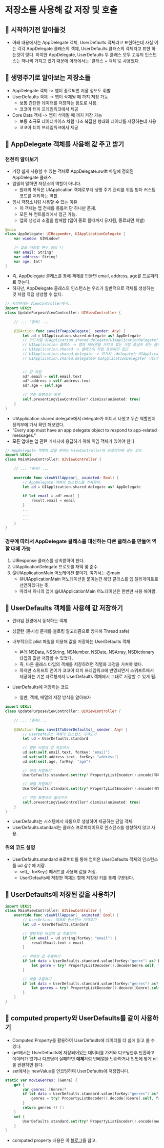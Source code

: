 # 저장소를 사용해 값 저장 및 호출

## 🍎 시작하기전 알아둘것
- 아래 내용에서는 AppDelegate 객체, UserDefaults 객체라고 표현하는데 사실 이는 각각 AppDelegate 클래스의 객체, UserDefaults 클래스의 객체라고 표현 하는것이 맞다. 하지만 AppDelegate, UserDefaults 두 클래스 모두 고유의 인스턴스는 하나씩 가지고 있기 때문에 아래에서는 '클래스 + 객체'로 사용했다.

## 🍎 생명주기로 알아보는 저장소들
- AppDelegate 객체 -> 앱이 종료되면 저장 정보도 휘발
- UserDefaults 객체 -> 앱이 삭제될 때 까지 저장 가능
    - 보통 간단한 데이터를 저장하는 용도로 사용.
    - 코코아 터치 프레임워크에서 제공
- Core Data 객체 -> 앱이 삭제될 때 까지 저장 가능
    - 보통 소규모 데이터베이스 처럼 다소 복잡한 형태의 데이터를 저장하는데 사용
    - 코코아 터치 프레임워크에서 제공

## 🍎 AppDelegate 객체를 사용해 값 주고 받기

### 천천히 알아보기
- 가장 쉽게 사용할 수 있는 객체로 AppDelegate.swift 파일에 정의된 AppDelegate 클래스.
- 엄밀히 말하면 저장소의 역할이 아니다. 
    - 원래의 목적은 UIApplication 객체로부터 생명 주기 관리를 위임 받아 커스텀 코드를 처리하는 역할.
- 임시 저장소처럼 사용할 수 있는 이유
    - 이 객체는 앱 전체를 통틀어 단 하나만 존재.
    - 모든 뷰 컨트롤러에서 접근 가능.
    - 앱의 생성과 소멸을 함께함 (앱이 종료 될때까지 유지됨, 종료되면 휘발)

```swift
@main
class AppDelegate: UIResponder, UIApplicationDelegate {
    var window: UIWindow?
    
    /* 값을 저장할 변수 정의 */
    var email: String?
    var address: String?
    var age: Int?
}
```
- 즉, AppDelegate 클래스를 통해 객체를 만들면 email, address, age를 프로퍼티로 갖는다.
- 하지만, AppDelegate 클래스의 인스턴스는 우리가 일반적으로 객체를 생성하는 것 처럼 직접 생성할 수 없다.

```swift
// 저장하려는 ViewController에서..
import UIKit
class UpdatePurposeViewController: UIViewController {
    
    // ... (중략) ...
    
    @IBAction func saveItToAppDelegate(_ sender: Any) {
        let ad = UIApplication.shared.delegate as? AppDelegate
        // 코드처럼 UIApplication.shared.delegate(UIApplicationDelegate? 타입)을 AppDelegate 타입으로 다운캐스팅해서 사용 해야한다.
        // UIApplication 클래스 -> 앱의 제어권을 가지고 있는 가장 중심이 되는 클래스
        // UIApplication.shared -> 클래스의 타입 프로퍼티 접근
        // UIApplication.shared.delegate -> 여기서 .delegate는 UIApplication의 위임 객체.
        // UIApplication.shared.delegate는 UIApplicationDelegate? 타입이다.

        
        // 값 저장
        ad?.email = self.email.text
        ad?.address = self.address.text
        ad?.age = self.age
        
        // 이전 화면으로 복귀
        self.presentingViewController?.dismiss(animated: true)
    }
}
```

- UIApplication.shared.delegate에서 delegate가 어디서 나왔고 무슨 역할인지 정의부에 가서 확인 해보았다.
- "Every app must have an app delegate object to respond to app-related messages."
- 모든 앱에는 앱 관련 메세지에 응답하기 위해 위임 객체가 있어야 한다

```swift
// AppDelegate 객체의 값을 원하는 ViewController의 프로퍼티에 넣는 코드
import UIKit
class MainViewController: UIViewController {
    
    // ... (중략) ...
    
    override func viewWillAppear(_ animated: Bool) {
        // AppDelegate 객체의 인스턴스를 가져온다.
        let ad = UIApplication.shared.delegate as? AppDelegate
        
        if let email = ad?.email {
            result.email = email
        }
        ...
        ...
        ...
    }
}
```

### 경우에 따라서 AppDelegate 클래스를 대신하는 다른 클래스를 만들어 역할 대체 가능
1. UIResponse 클래스를 상속받아야 한다.
2. UIApplicationDelegate 프로토콜 채택 및 준수.
3. @UIApplicationMain 어노테이션 붙이기. 여기서는 @main
    - @UIApplicationMain 어노테이션을 붙이는건 해당 클래스를 앱 델리게이트로 선언하겠다는 뜻.
    - 따라서 하나의 앱에 @UIApplicationMain 어노테이션은 한번만 사용 해야함.


## 🍎 UserDefaults 객체를 사용해 값 저장하기
- 런타임 환경에서 동작하는 객체
- 싱글턴 (동시성 문제를 블로킹 알고리즘으로 방지해 Thread safe)
- 내부적으로 plist 파일을 이용해 값을 저장하는 UserDefaults 객체
    - 본래 NSData, NSString, NSNumber, NSDate, NSArray, NSDictionary 타입의 값만 저장할 수 있었다.
    - 즉, 다른 클래스 타입의 객체를 저장하려면 직렬화 과정을 거쳐야 했다.
    - 하지만 스위프트 언어가 코코아 터치 프레임워크에 반영되면서 스위프트에서 제공하는 기본 자료형까지 UserDefaults 객체에서 그대로 저장할 수 있게 됨.

- UserDefaults에 저장하는 코드
    - 일반, 객체, 배열의 저장 방식을 알아보자
```swift
import UIKit
class UpdatePurposeViewController: UIViewController {
    
    // ... (중략)...
    
    @IBAction func saveItToUserDefaults(_ sender: Any) {
        // UserDefault 객체의 인스턴스 가져오기
        let ud = UserDefaults.standard
        
        // 일반 타입의 값 저장하기
        ud.set(self.email.text, forKey: "email")
        ud.set(self.address.text, forKey: "address")
        ud.set(self.age, forKey: "age")
        
        // 객체 저장하기
        UserDefaults.standard.set(try? PropertyListEncoder().encode(객체), forKey:"객체")

        // 배열 저장하기
        UserDefaults.standard.set(try? PropertyListEncoder().encode(배열), forKey:"배열")
        
        // 이전 화면으로 돌아가기
        self.presentingViewController?.dismiss(animated: true)
    }
}
```
- UserDefaults는 시스템에서 자동으로 생성하여 제공하는 단일 객체.
- UserDefaults.standard는 클래스 프로퍼티이므로 인스턴스를 생성하지 않고 사용.

### 위의 코드 설명
- UserDefaults.standard 프로퍼티를 통해 얻어온 UserDefaults 객체의 인스턴스를 ud 상수에 저장.
    - set(_: forKey:) 메서드를 사용해 값을 저장.
    - UserDefaults에 저장한 객체는 함께 저장된 키를 통해 구분된다.

## 🍎 UserDefaults에 저장된 값을 사용하기
```swift
import UIKit
class MainViewController: UIViewController {
    override func viewWillAppear(_ animated: Bool) {
        // UserDefault 객체의 인스턴스 가져오기
        let ud = UserDefaults.standard
        
        // 일반적인 타입의 값 추출하기
        if let email = ud.string(forKey: "email") {
            resultEmail.text = email
        }
        
        // 객체의 값 추출하기
        if let data = UserDefaults.standard.value(forKey:"genre") as? Data {
            let genre = try? PropertyListDecoder().decode(Genre.self, from: data)
        }

        // 배열 추출하기
        if let data = UserDefaults.standard.value(forKey:"genres") as? Data {
            let genres = try? PropertyListDecoder().decode([Genre].self, from: data)
        }
    }
}
```

## 🍎 computed property와 UserDefaults를 같이 사용하기
- Computed Property를 활용하여 UserDefaults에 데이터를 더 쉽에 읽고 쓸 수 있다.
- get에서는 UserDefaults에 저장되어있는 데이터를 가져와 디코딩한후 반환하고 데이터가 없거나 디코딩이 실패하면 **예제**처럼 빈배열을 반환하거나 입맛에 맞게 nil을 반환하면 된다.
- set에서는 newValue를 인코딩하여 UserDefaults에 저장합니다.
```swift
static var movieGenres: [Genre] {
    get {
        var genres: [Genre]?
        if let data = UserDefaults.standard.value(forKey:"genres") as? Data {
            genres = try? PropertyListDecoder().decode([Genre].self, from: data)
        }
        return genres ?? []
    }
    set {
        UserDefaults.standard.set(try? PropertyListEncoder().encode(newValue), forKey:"genres")
    }
}
```
- computed property 내용은 이 [블로그](https://kyungmosung.github.io/2020/08/17/swift-userdefaults-customobject/)를 참고.
